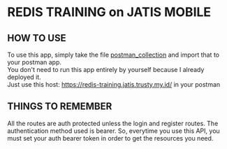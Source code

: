 # REDIS TRAINING on JATIS MOBILE

## HOW TO USE

To use this app, simply take the file [postman_collection](postman_collection.json) and import that to your postman app. <br>
You don't need to run this app entirely by yourself because I already deployed it. <br>
Just use this host: https://redis-training.jatis.trusty.my.id/ in your postman

## THINGS TO REMEMBER
All the routes are auth protected unless the login and register routes. The authentication method used is bearer. So, everytime you use this API, you must set your auth bearer token in order to get the resources you need.

